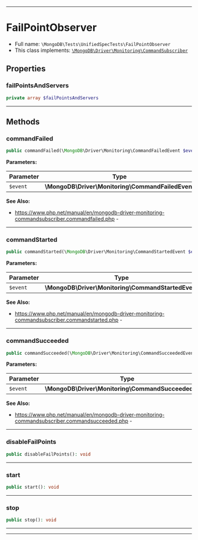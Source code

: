 ***

# FailPointObserver

* Full name: `\MongoDB\Tests\UnifiedSpecTests\FailPointObserver`
* This class implements:
  [`\MongoDB\Driver\Monitoring\CommandSubscriber`](../../Driver/Monitoring/CommandSubscriber.md)

## Properties

### failPointsAndServers

```php
private array $failPointsAndServers
```

***

## Methods

### commandFailed

```php
public commandFailed(\MongoDB\Driver\Monitoring\CommandFailedEvent $event): void
```

**Parameters:**

| Parameter | Type | Description |
|-----------|------|-------------|
| `$event` | **\MongoDB\Driver\Monitoring\CommandFailedEvent** |  |

**See Also:**

* https://www.php.net/manual/en/mongodb-driver-monitoring-commandsubscriber.commandfailed.php -

***

### commandStarted

```php
public commandStarted(\MongoDB\Driver\Monitoring\CommandStartedEvent $event): void
```

**Parameters:**

| Parameter | Type | Description |
|-----------|------|-------------|
| `$event` | **\MongoDB\Driver\Monitoring\CommandStartedEvent** |  |

**See Also:**

* https://www.php.net/manual/en/mongodb-driver-monitoring-commandsubscriber.commandstarted.php -

***

### commandSucceeded

```php
public commandSucceeded(\MongoDB\Driver\Monitoring\CommandSucceededEvent $event): void
```

**Parameters:**

| Parameter | Type | Description |
|-----------|------|-------------|
| `$event` | **\MongoDB\Driver\Monitoring\CommandSucceededEvent** |  |

**See Also:**

* https://www.php.net/manual/en/mongodb-driver-monitoring-commandsubscriber.commandsucceeded.php -

***

### disableFailPoints

```php
public disableFailPoints(): void
```

***

### start

```php
public start(): void
```

***

### stop

```php
public stop(): void
```

***


***

